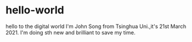 # hello-world
hello to the digital world
I'm John Song from Tsinghua Uni.,it's 21st March 2021.
I'm doing sth new and brilliant to save my time. 
